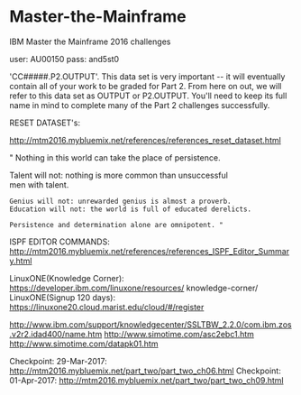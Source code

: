 # Master-the-Mainframe
IBM Master the Mainframe 2016 challenges

user:	AU00150
pass:	and5st0

'CC#####.P2.OUTPUT'. This data set is very important -- it will eventually contain all of your work to be graded for Part 2. 
From here on out, we will refer to this data set as OUTPUT or P2.OUTPUT. 
You'll need to keep its full name in mind to complete many of the Part 2 challenges successfully.

RESET DATASET's:

http://mtm2016.mybluemix.net/references/references_reset_dataset.html

" Nothing in this world can take the place of persistence.                                                                            
	
  Talent will not: nothing is more common than unsuccessful        
	men with talent.                                                 
                                                                
	Genius will not: unrewarded genius is almost a proverb.          
	Education will not: the world is full of educated derelicts.     
                                                                 
	Persistence and determination alone are omnipotent. "

 ISPF EDITOR COMMANDS: http://mtm2016.mybluemix.net/references/references_ISPF_Editor_Summary.html

 LinuxONE(Knowledge Corner): https://developer.ibm.com/linuxone/resources/ knowledge-corner/
 LinuxONE(Signup 120 days): https://linuxone20.cloud.marist.edu/cloud/#/register

 http://www.ibm.com/support/knowledgecenter/SSLTBW_2.2.0/com.ibm.zos.v2r2.idad400/name.htm
 http://www.simotime.com/asc2ebc1.htm
 http://www.simotime.com/datapk01.htm


 
Checkpoint: 29-Mar-2017: http://mtm2016.mybluemix.net/part_two/part_two_ch06.html
Checkpoint: 01-Apr-2017: http://mtm2016.mybluemix.net/part_two/part_two_ch09.html




